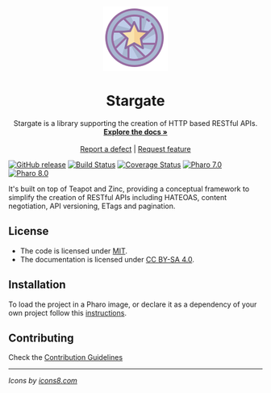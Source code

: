 <p align="center"><img src="assets/logos/128x128.png">
 <h1 align="center">Stargate</h1>
  <p align="center">
    Stargate is a library supporting the creation of HTTP based RESTful APIs.
    <br>
    <a href="docs/"><strong>Explore the docs »</strong></a>
    <br>
    <br>
    <a href="https://github.com/ba-st/Stargate/issues/new?labels=Type%3A+Defect">Report a defect</a>
    |
    <a href="https://github.com/ba-st/Stargate/issues/new?labels=Type%3A+Feature">Request feature</a>
  </p>
</p>

[![GitHub release](https://img.shields.io/github/release/ba-st/Stargate.svg)](https://github.com/ba-st/Stargate/releases/latest)
[![Build Status](https://github.com/ba-st/Stargate/workflows/Build/badge.svg?branch=release-candidate)](https://github.com/ba-st/Stargate/actions?query=workflow%3ABuild)
[![Coverage Status](https://codecov.io/github/ba-st/Stargate/coverage.svg?branch=release-candidate)](https://codecov.io/gh/ba-st/Stargate/branch/release-candidate)
[![Pharo 7.0](https://img.shields.io/badge/Pharo-7.0-informational)](https://pharo.org)
[![Pharo 8.0](https://img.shields.io/badge/Pharo-8.0-informational)](https://pharo.org)

It's built on top of Teapot and Zinc, providing a conceptual framework to simplify the creation of RESTful APIs including HATEOAS, content negotiation, API versioning, ETags and pagination.

## License
- The code is licensed under [MIT](LICENSE).
- The documentation is licensed under [CC BY-SA 4.0](http://creativecommons.org/licenses/by-sa/4.0/).

## Installation

To load the project in a Pharo image, or declare it as a dependency of your own project follow this [instructions](docs/Installation.md).

## Contributing

Check the [Contribution Guidelines](CONTRIBUTING.md)

---
*Icons by [icons8.com](https://icons8.com)*
